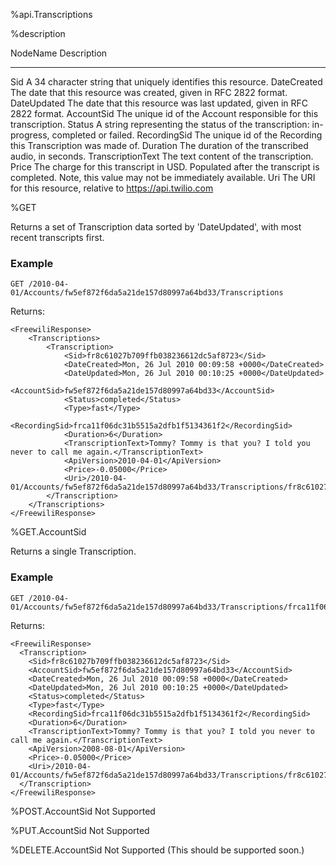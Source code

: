 %api.Transcriptions

%description

NodeName                 Description
-----------              ---------------
Sid                      A 34 character string that uniquely identifies this resource.
DateCreated              The date that this resource was created, given in RFC 2822 format.
DateUpdated              The date that this resource was last updated, given in RFC 2822 format.
AccountSid               The unique id of the Account responsible for this transcription.
Status                   A string representing the status of the transcription: in-progress, completed or failed.
RecordingSid             The unique id of the Recording this Transcription was made of.
Duration                 The duration of the transcribed audio, in seconds.
TranscriptionText        The text content of the transcription.
Price                    The charge for this transcript in USD. Populated after the transcript is completed.
                         Note, this value may not be immediately available.
Uri                      The URI for this resource, relative to https://api.twilio.com


%GET

Returns a set of Transcription data sorted by 'DateUpdated', with most recent transcripts first.

### Example ###

~~~
GET /2010-04-01/Accounts/fw5ef872f6da5a21de157d80997a64bd33/Transcriptions
~~~

Returns:

~~~{ .xml }
<FreewiliResponse>
    <Transcriptions>
        <Transcription>
            <Sid>fr8c61027b709ffb038236612dc5af8723</Sid>
            <DateCreated>Mon, 26 Jul 2010 00:09:58 +0000</DateCreated>
            <DateUpdated>Mon, 26 Jul 2010 00:10:25 +0000</DateUpdated>
            <AccountSid>fw5ef872f6da5a21de157d80997a64bd33</AccountSid>
            <Status>completed</Status>
            <Type>fast</Type>
            <RecordingSid>frca11f06dc31b5515a2dfb1f5134361f2</RecordingSid>
            <Duration>6</Duration>
            <TranscriptionText>Tommy? Tommy is that you? I told you never to call me again.</TranscriptionText>
            <ApiVersion>2010-04-01</ApiVersion>
            <Price>-0.05000</Price>
            <Uri>/2010-04-01/Accounts/fw5ef872f6da5a21de157d80997a64bd33/Transcriptions/fr8c61027b709ffb038236612dc5af8723</Uri>
        </Transcription>
    </Transcriptions>
</FreewiliResponse>
~~~

%GET.AccountSid

Returns a single Transcription.

### Example ###

~~~
GET /2010-04-01/Accounts/fw5ef872f6da5a21de157d80997a64bd33/Transcriptions/frca11f06dc31b5515a2dfb1f5134361f2
~~~

Returns:

~~~{ .xml }
<FreewiliResponse>
  <Transcription>
    <Sid>fr8c61027b709ffb038236612dc5af8723</Sid>
    <AccountSid>fw5ef872f6da5a21de157d80997a64bd33</AccountSid>
    <DateCreated>Mon, 26 Jul 2010 00:09:58 +0000</DateCreated>
    <DateUpdated>Mon, 26 Jul 2010 00:10:25 +0000</DateUpdated>
    <Status>completed</Status>
    <Type>fast</Type>
    <RecordingSid>frca11f06dc31b5515a2dfb1f5134361f2</RecordingSid>
    <Duration>6</Duration>
    <TranscriptionText>Tommy? Tommy is that you? I told you never to call me again.</TranscriptionText>
    <ApiVersion>2008-08-01</ApiVersion>
    <Price>-0.05000</Price>
    <Uri>/2010-04-01/Accounts/fw5ef872f6da5a21de157d80997a64bd33/Transcriptions/fr8c61027b709ffb038236612dc5af8723</Uri>
  </Transcription>
</FreewiliResponse>
~~~

%POST.AccountSid
Not Supported

%PUT.AccountSid
Not Supported

%DELETE.AccountSid
Not Supported (This should be supported soon.)
